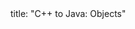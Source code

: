 <frontmatter>
title: "C++ to Java: Objects"
</frontmatter>

<include src="navbar.md" boilerplate />

<include src="container-inPage-asFlat.md" boilerplate />
